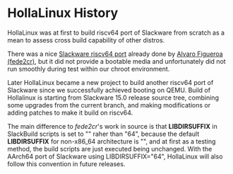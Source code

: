 # HollaLinux History

HollaLinux was at first to build riscv64 port of Slackware from scratch
as a mean to assess cross build capability of other distros.

There was a nice [Slackware riscv64 port](https://github.com/fede2cr/slackware_riscv)
already done by [Alvaro Figueroa (fede2cr)](https://github.com/fede2cr),
but it did not provide a bootable media and unfortunately 
did not run smoothly during test within our chroot environment.

Later HollaLinux became a new project to build another
riscv64 port of Slackware since we successfully achieved booting
on QEMU. 
Build of Hollalinux is starting from Slackware 15.0 release source tree,
combining some upgrades from the current branch,
and making modifications or adding patches to make it build on riscv64.

The main difference to _fede2cr_'s work in source is that 
__LIBDIRSUFFIX__ in SlackBuild scripts is set to "" raher than "64",
because the default __LIBDIRSUFFIX__ for non-x86_64 architecture is "",
and at first as a testing method,
the build scripts are just executed being unchanged. 
With the AArch64 port of Slackware using LIBDIRSUFFIX="64",
HollaLinux will also follow this convention in future releases.
